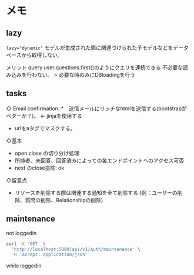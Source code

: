 # メモ

## lazy

`lazy="dynamic"`
モデルが生成された際に関連づけられた子モデルなどをデータベースから取得しない。

メリット
query user.questions.first()のようにクエリを連続できる
不必要な読み込みを行わない。 > 必要な時のみにDBloadingを行う

## tasks

◇ Email confirmation.
*　送信メールにリッチなhtmlを送信する(bootstrapがベターか？)。 ← jinjaを使用する
* urlをaタグでマスクする。

◇基本

* open close の切り分け処理
* 所持者、未回答、回答済みによっての各エンドポイントへのアクセス可否
* next のclose排除: ok

◇留意点

* リソースを削除する際は関連する通知を全て削除する
  (例：ユーザーの削除、質問の削除、Relationshipの削除)
  
## maintenance

not loggedin
```bash
curl -X 'GET' \
  'http://localhost:5000/api/v1/auth/maintenance' \
  -H 'accept: application/json'

```

while loggedin
```bash

```
